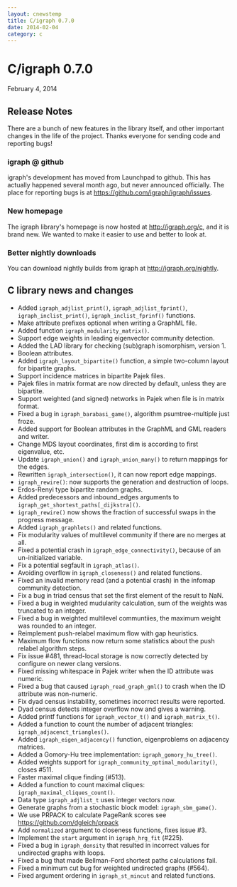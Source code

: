 ```yaml
---
layout: cnewstemp
title: C/igraph 0.7.0
date: 2014-02-04
category: c
---
```


C/igraph 0.7.0
==============

February 4, 2014

Release Notes
-------------

There are a bunch of new features in the library itself, and 
other important changes in the life of the project. Thanks everyone
for sending code and reporting bugs!

### igraph @ github

igraph's development has moved from Launchpad to github. 
This has actually happened several month ago, but never 
announced officially. The place for reporting bugs is 
at https://github.com/igraph/igraph/issues.

### New homepage

The igraph library's homepage is now hosted at http://igraph.org/c,
and it is brand new. We wanted to make it easier to use and
better to look at.

<!--more-->

### Better nightly downloads

You can download nightly builds from igraph at 
http://igraph.org/nightly.

C library news and changes
--------------------------

- Added `igraph_adjlist_print()`, `igraph_adjlist_fprint()`, 
  `igraph_inclist_print()`, `igraph_inclist_fprinf()` functions.
- Make attribute prefixes optional when writing a GraphML file.
- Added function `igraph_modularity_matrix()`.
- Support edge weights in leading eigenvector community detection.
- Added the LAD library for checking (sub)graph isomorphism, version 1.
- Boolean attributes.
- Added `igraph_layout_bipartite()` function, a simple two-column layout
  for bipartite graphs.
- Support incidence matrices in bipartite Pajek files.
- Pajek files in matrix format are now directed by default, unless they
  are bipartite.
- Support weighted (and signed) networks in Pajek when file is in
  matrix format.
- Fixed a bug in `igraph_barabasi_game()`, algorithm psumtree-multiple 
  just froze.
- Added support for Boolean attributes in the GraphML and GML readers
  and writer.
- Change MDS layout coordinates, first dim is according to first
  eigenvalue, etc.
- Update `igraph_union()` and `igraph_union_many()` to return mappings
  for the edges.
- Rewritten `igraph_intersection()`, it can now report edge mappings.
- `igraph_rewire()`: now supports the generation and destruction of
  loops.
- Erdos-Renyi type bipartite random graphs.
- Added predecessors and inbound_edges arguments to
  `igraph_get_shortest_paths[_dijkstra]()`.
- `igraph_rewire()` now shows the fraction of successful swaps in the
  progress message.
- Added `igraph_graphlets()` and related functions.
- Fix modularity values of multilevel community if there are no merges
  at all.
- Fixed a potential crash in `igraph_edge_connectivity()`, because of an
  un-initialized variable.
- Fix a potential segfault in `igraph_atlas()`.
- Avoiding overflow in `igraph_closeness()` and related functions.
- Fixed an invalid memory read (and a potential crash) in the infomap
  community detection.
- Fix a bug in triad census that set the first element of the result
  to NaN.
- Fixed a bug in weighted mudularity calculation, sum of the weights
  was truncated to an integer.
- Fixed a bug in weighted multilevel communtiies, the maximum weight
  was rounded to an integer.
- Reimplement push-relabel maximum flow with gap heuristics.
- Maximum flow functions now return some statistics about the push
  relabel algorithm steps.
- Fix issue #481, thread-local storage is now correctly detected by
  configure on newer clang versions.
- Fixed missing whitespace in Pajek writer when the ID attribute was
  numeric.
- Fixed a bug that caused `igraph_read_graph_gml()` to crash when the ID
  attribute was non-numeric.
- Fix dyad census instability, sometimes incorrect results were
  reported.
- Dyad census detects integer overflow now and gives a warning.
- Added printf functions for `igraph_vector_t()` and `igraph_matrix_t()`.
- Added a function to count the number of adjacent triangles:
  `igraph_adjacenct_triangles()`.
- Added `igraph_eigen_adjacency()` function, eigenproblems on 
  adjacency matrices.
- Added a Gomory-Hu tree implementation: `igraph_gomory_hu_tree()`.
- Added weights support for `igraph_community_optimal_modularity()`,
  closes #511.
- Faster maximal clique finding (#513).
- Added a function to count maximal cliques:
  `igraph_maximal_cliques_count()`.
- Data type `igraph_adjlist_t` uses integer vectors now.
- Generate graphs from a stochastic block model: `igraph_sbm_game()`.
- We use PRPACK to calculate PageRank scores
  see https://github.com/dgleich/prpack
- Add `normalized` argument to closeness functions, fixes issue #3.
- Implement the `start` argument in `igraph_hrg_fit` (#225).
- Fixed a bug in `igraph_density` that resulted in incorrect values for
  undirected graphs with loops.
- Fixed a bug that made Bellman-Ford shortest paths calculations fail.
- Fixed a minimum cut bug for weighted undirected graphs (#564).
- Fixed argument ordering in `igraph_st_mincut` and related functions.
